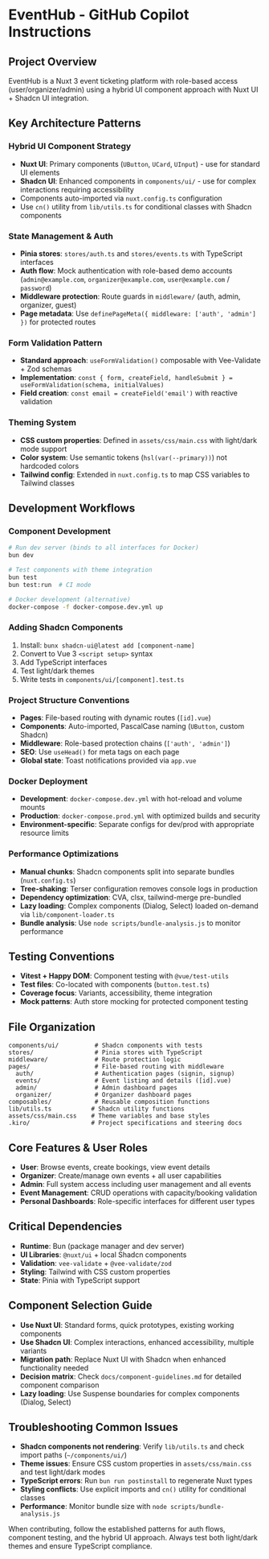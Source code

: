 # EventHub - GitHub Copilot Instructions

## Project Overview
EventHub is a Nuxt 3 event ticketing platform with role-based access (user/organizer/admin) using a hybrid UI component approach with Nuxt UI + Shadcn UI integration.

## Key Architecture Patterns

### Hybrid UI Component Strategy
- **Nuxt UI**: Primary components (`UButton`, `UCard`, `UInput`) - use for standard UI elements
- **Shadcn UI**: Enhanced components in `components/ui/` - use for complex interactions requiring accessibility
- Components auto-imported via `nuxt.config.ts` configuration
- Use `cn()` utility from `lib/utils.ts` for conditional classes with Shadcn components

### State Management & Auth
- **Pinia stores**: `stores/auth.ts` and `stores/events.ts` with TypeScript interfaces
- **Auth flow**: Mock authentication with role-based demo accounts (`admin@example.com`, `organizer@example.com`, `user@example.com` / `password`)
- **Middleware protection**: Route guards in `middleware/` (auth, admin, organizer, guest)
- **Page metadata**: Use `definePageMeta({ middleware: ['auth', 'admin'] })` for protected routes

### Form Validation Pattern
- **Standard approach**: `useFormValidation()` composable with Vee-Validate + Zod schemas
- **Implementation**: `const { form, createField, handleSubmit } = useFormValidation(schema, initialValues)`
- **Field creation**: `const email = createField('email')` with reactive validation

### Theming System
- **CSS custom properties**: Defined in `assets/css/main.css` with light/dark mode support
- **Color system**: Use semantic tokens (`hsl(var(--primary))`) not hardcoded colors
- **Tailwind config**: Extended in `nuxt.config.ts` to map CSS variables to Tailwind classes

## Development Workflows

### Component Development
```bash
# Run dev server (binds to all interfaces for Docker)
bun dev

# Test components with theme integration
bun test
bun test:run  # CI mode

# Docker development (alternative)
docker-compose -f docker-compose.dev.yml up
```

### Adding Shadcn Components
1. Install: `bunx shadcn-ui@latest add [component-name]`
2. Convert to Vue 3 `<script setup>` syntax
3. Add TypeScript interfaces
4. Test light/dark themes
5. Write tests in `components/ui/[component].test.ts`

### Project Structure Conventions
- **Pages**: File-based routing with dynamic routes (`[id].vue`)
- **Components**: Auto-imported, PascalCase naming (`UButton`, custom Shadcn)
- **Middleware**: Role-based protection chains (`['auth', 'admin']`)
- **SEO**: Use `useHead()` for meta tags on each page
- **Global state**: Toast notifications provided via `app.vue`

### Docker Deployment
- **Development**: `docker-compose.dev.yml` with hot-reload and volume mounts
- **Production**: `docker-compose.prod.yml` with optimized builds and security
- **Environment-specific**: Separate configs for dev/prod with appropriate resource limits

### Performance Optimizations
- **Manual chunks**: Shadcn components split into separate bundles (`nuxt.config.ts`)
- **Tree-shaking**: Terser configuration removes console logs in production
- **Dependency optimization**: CVA, clsx, tailwind-merge pre-bundled
- **Lazy loading**: Complex components (Dialog, Select) loaded on-demand via `lib/component-loader.ts`
- **Bundle analysis**: Use `node scripts/bundle-analysis.js` to monitor performance

## Testing Conventions
- **Vitest + Happy DOM**: Component testing with `@vue/test-utils`
- **Test files**: Co-located with components (`button.test.ts`)
- **Coverage focus**: Variants, accessibility, theme integration
- **Mock patterns**: Auth store mocking for protected component testing

## File Organization
```
components/ui/          # Shadcn components with tests
stores/                 # Pinia stores with TypeScript
middleware/             # Route protection logic
pages/                  # File-based routing with middleware
  auth/                 # Authentication pages (signin, signup)
  events/               # Event listing and details ([id].vue)
  admin/                # Admin dashboard pages
  organizer/            # Organizer dashboard pages
composables/            # Reusable composition functions
lib/utils.ts           # Shadcn utility functions
assets/css/main.css    # Theme variables and base styles
.kiro/                 # Project specifications and steering docs
```

## Core Features & User Roles
- **User**: Browse events, create bookings, view event details
- **Organizer**: Create/manage own events + all user capabilities  
- **Admin**: Full system access including user management and all events
- **Event Management**: CRUD operations with capacity/booking validation
- **Personal Dashboards**: Role-specific interfaces for different user types

## Critical Dependencies
- **Runtime**: Bun (package manager and dev server)
- **UI Libraries**: `@nuxt/ui` + local Shadcn components
- **Validation**: `vee-validate` + `@vee-validate/zod`
- **Styling**: Tailwind with CSS custom properties
- **State**: Pinia with TypeScript support

## Component Selection Guide
- **Use Nuxt UI**: Standard forms, quick prototypes, existing working components
- **Use Shadcn UI**: Complex interactions, enhanced accessibility, multiple variants
- **Migration path**: Replace Nuxt UI with Shadcn when enhanced functionality needed
- **Decision matrix**: Check `docs/component-guidelines.md` for detailed component comparison
- **Lazy loading**: Use Suspense boundaries for complex components (Dialog, Select)

## Troubleshooting Common Issues
- **Shadcn components not rendering**: Verify `lib/utils.ts` and check import paths (`~/components/ui/`)
- **Theme issues**: Ensure CSS custom properties in `assets/css/main.css` and test light/dark modes
- **TypeScript errors**: Run `bun run postinstall` to regenerate Nuxt types
- **Styling conflicts**: Use explicit imports and `cn()` utility for conditional classes
- **Performance**: Monitor bundle size with `node scripts/bundle-analysis.js`

When contributing, follow the established patterns for auth flows, component testing, and the hybrid UI approach. Always test both light/dark themes and ensure TypeScript compliance.
